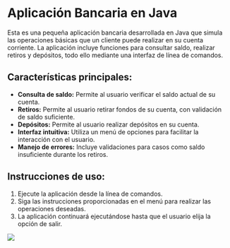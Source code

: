 # Aplicación Bancaria en Java

Esta es una pequeña aplicación bancaria desarrollada en Java que simula las operaciones básicas que un cliente puede realizar en su cuenta corriente. La aplicación incluye funciones para consultar saldo, realizar retiros y depósitos, todo ello mediante una interfaz de línea de comandos.

## Características principales:
- **Consulta de saldo:** Permite al usuario verificar el saldo actual de su cuenta.
- **Retiros:** Permite al usuario retirar fondos de su cuenta, con validación de saldo suficiente.
- **Depósitos:** Permite al usuario realizar depósitos en su cuenta.
- **Interfaz intuitiva:** Utiliza un menú de opciones para facilitar la interacción con el usuario.
- **Manejo de errores:** Incluye validaciones para casos como saldo insuficiente durante los retiros.

## Instrucciones de uso:
1. Ejecute la aplicación desde la línea de comandos.
2. Siga las instrucciones proporcionadas en el menú para realizar las operaciones deseadas.
3. La aplicación continuará ejecutándose hasta que el usuario elija la opción de salir.

![](https://pandao.github.io/editor.md/examples/images/4.jpg)